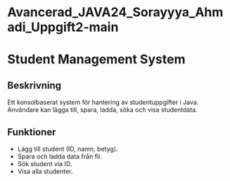 # Avancerad_JAVA24_Sorayyya_Ahmadi_Uppgift2-main

# Student Management System

## Beskrivning
Ett konsolbaserat system för hantering av studentuppgifter i Java. Användare kan lägga till, spara, ladda, söka och visa studentdata.

## Funktioner
- Lägg till student (ID, namn, betyg).
- Spara och ladda data från fil.
- Sök student via ID.
- Visa alla studenter.

